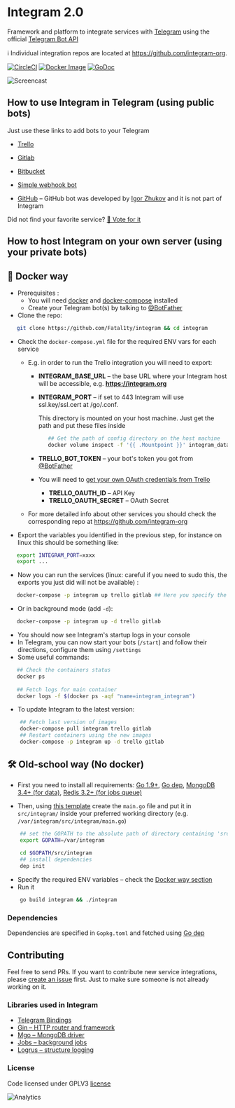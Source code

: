Integram 2.0
===========

Framework and platform to integrate services with [Telegram](https://telegram.org) using the official [Telegram Bot API](https://core.telegram.org/bots/api)

ℹ️ Individual integration repos are located at https://github.com/integram-org.

[![CircleCI](https://img.shields.io/circleci/project/requilence/integram.svg)](https://circleci.com/gh/requilence/integram) [![Docker Image](https://img.shields.io/docker/build/integram/integram.svg)](https://hub.docker.com/r/integram/integram/) [![GoDoc](https://godoc.org/github.com/Fatal1ty/integram?status.svg)](https://godoc.org/github.com/Fatal1ty/integram)

![Screencast](https://st.integram.org/img/screencast4.gif)

How to use Integram in Telegram (using public bots)
------------------
Just use these links to add bots to your Telegram
* [Trello](https://t.me/trello_bot?start=f_github)
* [Gitlab](https://t.me/gitlab_bot?start=f_github)
* [Bitbucket](https://t.me/bitbucket_bot?start=f_github)
* [Simple webhook bot](https://t.me/bullhorn_bot?start=f_github)

* [GitHub](https://telegram.me/githubbot) – GitHub bot was developed by [Igor Zhukov](https://github.com/zhukov) and it is not part of Integram

Did not find your favorite service? [🤘 Vote for it](https://telegram.me/integram_bot?start=vote)

How to host Integram on your own server (using your private bots)
------------------

🐳 Docker way
------------------
- Prerequisites :
    - You will need [docker](https://docs.docker.com/install/) and [docker-compose](https://docs.docker.com/compose/install/) installed
    - Create your Telegram bot(s) by talking to [@BotFather](https://t.me/botfather)
- Clone the repo:
```bash
   git clone https://github.com/Fatal1ty/integram && cd integram
```
- Check the `docker-compose.yml` file for the required ENV vars for each service
    - E.g. in order to run the Trello integration you will need to export: 
    	- **INTEGRAM_BASE_URL** – the base URL where your Integram host will be accessible, e.g. **https://integram.org**
	    - **INTEGRAM_PORT** – if set to 443 Integram will use ssl.key/ssl.cert at /go/.conf. 
	    
	        This directory is mounted on your host machine. Just get the path and put these files inside
            ```bash
               ## Get the path of config directory on the host machine
               docker volume inspect -f '{{ .Mountpoint }}' integram_data-mainapp
            ```
	    - **TRELLO_BOT_TOKEN** – your bot's token you got from [@BotFather](https://t.me/botfather)
	    - You will need to [get your own OAuth credentials from Trello](https://trello.com/app-key)
	      - **TRELLO_OAUTH_ID** – API Key
	      - **TRELLO_OAUTH_SECRET** – OAuth Secret
    
    - For more detailed info about other services you should check the corresponding repo at https://github.com/integram-org
- Export the variables you identified in the previous step, for instance on linux this should be something like:
```bash
   export INTEGRAM_PORT=xxxx
   export ...
```
- Now you can run the services (linux: careful if you need to sudo this, the exports you just did will not be available) :
```bash
   docker-compose -p integram up trello gitlab ## Here you specify the services you want to run
```
- Or in background mode (add `-d`):
```bash
   docker-compose -p integram up -d trello gitlab
```
- You should now see Integram's startup logs in your console
- In Telegram, you can now start your bots (`/start`) and follow their directions, configure them using `/settings`
- Some useful commands:
```bash
   ## Check the containers status
   docker ps
   
   ## Fetch logs for main container
   docker logs -f $(docker ps -aqf "name=integram_integram")   
```
- To update Integram to the latest version:
```bash
    ## Fetch last version of images
    docker-compose pull integram trello gitlab
    ## Restart containers using the new images
    docker-compose -p integram up -d trello gitlab
```


🛠 Old-school way (No docker)
------------------
- First you need to install all requirements: [Go 1.9+](https://golang.org/doc/install), [Go dep](https://github.com/golang/dep#setup), [MongoDB 3.4+ (for data)](https://docs.mongodb.com/manual/administration/install-community/), [Redis 3.2+ (for jobs queue)](https://redis.io/download)

- Then, using [this template](https://github.com/Fatal1ty/integram/blob/master/cmd/single-process-mode/main.go) 
 create the `main.go` file and put it in `src/integram/` inside your preferred working directory (e.g. `/var/integram/src/integram/main.go`)

```bash
    ## set the GOPATH to the absolute path of directory containing 'src' directory that you have created before
    export GOPATH=/var/integram
    
    cd $GOPATH/src/integram
    ## install dependencies
    dep init
```

- Specify the required ENV variables – check the [Docker way section](https://github.com/Fatal1ty/integram#-docker-way)
- Run it
```bash
    go build integram && ./integram
```

### Dependencies

Dependencies are specified in `Gopkg.toml` and fetched using [Go dep](https://github.com/golang/dep)

Contributing
------------------
Feel free to send PRs. If you want to contribute new service integrations, please [create an issue](https://integram.org/issues/new) first. Just to make sure someone is not already working on it.

### Libraries used in Integram

* [Telegram Bindings](https://github.com/go-telegram-bot-api/telegram-bot-api)
* [Gin – HTTP router and framework](https://github.com/gin-gonic/gin)
* [Mgo – MongoDB driver](https://github.com/go-mgo/mgo)
* [Jobs – background jobs](https://github.com/albrow/jobs)
* [Logrus – structure logging](https://github.com/sirupsen/logrus)


### License
Code licensed under GPLV3 [license](https://github.com/Fatal1ty/integram/blob/master/LICENSE)

![Analytics](https://ga-beacon.appspot.com/UA-80266491-1/github_readme)
